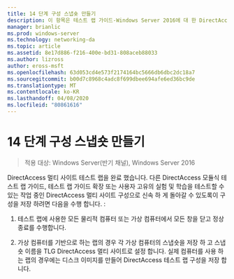 ```yaml
---
title: 14 단계 구성 스냅숏 만들기
description: 이 항목은 테스트 랩 가이드-Windows Server 2016에 대 한 DirectAccess 멀티 사이트 배포 시연의 일부입니다.
manager: brianlic
ms.prod: windows-server
ms.technology: networking-da
ms.topic: article
ms.assetid: 8e17d886-f216-400e-bd31-808aceb88033
ms.author: lizross
author: eross-msft
ms.openlocfilehash: 63d053cd4e573f2174164bc5666db6dbc2dc18a7
ms.sourcegitcommit: b00d7c8968c4adc8f699dbee694afe6ed36bc9de
ms.translationtype: MT
ms.contentlocale: ko-KR
ms.lasthandoff: 04/08/2020
ms.locfileid: "80861616"
---
```

# <a name="step-14-snapshot-the-configuration"></a>14 단계 구성 스냅숏 만들기

>적용 대상: Windows Server(반기 채널), Windows Server 2016

DirectAccess 멀티 사이트 테스트 랩을 완료 했습니다. 다른 DirectAccess 모듈식 테스트 랩 가이드, 테스트 랩 가이드 확장 또는 사용자 고유의 실험 및 학습을 테스트할 수 있는 작업 중인 DirectAccess 멀티 사이트 구성으로 신속 하 게 돌아갈 수 있도록이 구성을 저장 하려면 다음을 수행 합니다. :  
  
1.  테스트 랩에 사용한 모든 물리적 컴퓨터 또는 가상 컴퓨터에서 모든 창을 닫고 정상 종료를 수행합니다.  
  
2.  가상 컴퓨터를 기반으로 하는 랩의 경우 각 가상 컴퓨터의 스냅숏을 저장 하 고 스냅숏 이름을 TLG DirectAccess 멀티 사이트로 설정 합니다. 실제 컴퓨터를 사용 하는 랩의 경우에는 디스크 이미지를 만들어 DirectAccess 테스트 랩 구성을 저장 합니다.  
  


